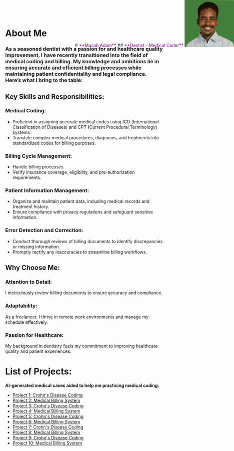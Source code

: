 
<div style="position: absolute; top: 0; right: 0;">
# <span style="color:purple;">**Musab Adam**</span>
## <span style="color:purple;">**Dentist - Medical Coder**</span>
<img src="dalash.jpg" alt="Profile Photo" style="height: 150px;">
</div>

# About Me
### 	As a seasoned dentist with a passion for and healthcare quality improvement, I have recently transitioned into the field of medical coding and billing. My knowledge and ambitions lie in ensuring accurate and efficient billing processes while maintaining patient confidentiality and legal compliance. Here’s what I bring to the table: 

## Key Skills and Responsibilities: 
### Medical Coding: 
- Proficient in assigning accurate medical codes using ICD (International Classification of Diseases) and CPT (Current Procedural Terminology) systems. 
- Translate complex medical procedures, diagnoses, and treatments into standardized codes for billing purposes. 

### Billing Cycle Management: 
- Handle billing processes. 
- Verify insurance coverage, eligibility, and pre-authorization requirements.
 
### Patient Information Management: 
- Organize and maintain patient data, including medical records and treatment history. 
- Ensure compliance with privacy regulations and safeguard sensitive information.
  
### Error Detection and Correction: 
- Conduct thorough reviews of billing documents to identify discrepancies or missing information. 
- Promptly rectify any inaccuracies to streamline billing workflows. 

## Why Choose Me: 
### Attention to Detail: 
I meticulously review billing documents to ensure accuracy and compliance.
 
### Adaptability: 
As a freelancer, I thrive in remote work environments and manage my schedule effectively.
 
### Passion for Healthcare: 
My background in dentistry fuels my commitment to improving healthcare quality and patient experiences.
 

# List of Projects:
**AI-generated medical cases aided to help me practicing medical coding.**
- [Project 1: Crohn's Disease Coding](project1.md)
- [Project 2: Medical Billing System](project2.md)
- [Project 3: Crohn's Disease Coding](project3.md)
- [Project 4: Medical Billing System](project4.md)
- [Project 5: Crohn's Disease Coding](project5.md)
- [Project 6: Medical Billing System](project6.md)
- [Project 7: Crohn's Disease Coding](project7.md)
- [Project 8: Medical Billing System](project8.md)
- [Project 9: Crohn's Disease Coding](project9.md)
- [Project 10: Medical Billing System](project10.md)

